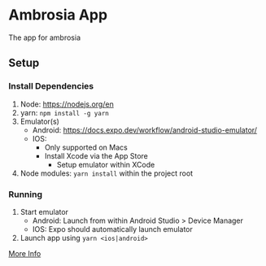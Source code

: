 # Ambrosia App

The app for ambrosia

## Setup

### Install Dependencies

1. Node: https://nodejs.org/en
1. yarn: `npm install -g yarn`
1. Emulator(s)
    - Android: https://docs.expo.dev/workflow/android-studio-emulator/
    - IOS:
        - Only supported on Macs
        - Install Xcode via the App Store
            - Setup emulator within XCode
1. Node modules: `yarn install` within the project root

### Running

1. Start emulator
   - Android: Launch from within Android Studio > Device Manager
   - IOS: Expo should automatically launch emulator
1. Launch app using `yarn <ios|android>`

[More Info](https://reactnative.dev/docs/environment-setup?package-manager=yarn)
